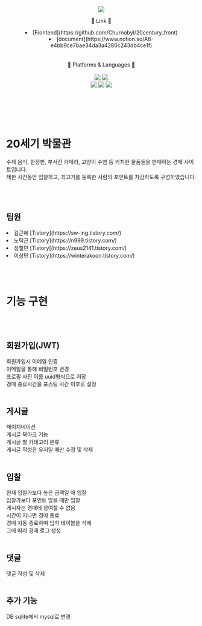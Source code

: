 <div align="center">
<img src="https://capsule-render.vercel.app/api?type=waving&color=FBB1A1&height=200&section=header&text=%2020th%20Century%20Museum%20&fontSize=80&fontColor=ffffff"/>


💌 Link 💌</br>
<li>[Frontend](https://github.com/Churnobyl/20century_front)  </br>
<li>[document](https://www.notion.so/A6-e4bb9ce7bae34da3a4280c243db4ce1f)  </br>
</br>
</br>
📝 Platforms & Languages 📝</br>
  </br>
<img src="https://img.shields.io/badge/Python-3776AB?style=flat-square&logo=python&logoColor=ffffff"/>  <img src="https://img.shields.io/badge/Django-092E20?style=flat-square&logo=Django&logoColor=ffffff"/></br>
<img src="https://img.shields.io/badge/HTML5-E34F26?style=flat-square&logo=html5&logoColor=ffffff"/>  <img src="https://img.shields.io/badge/JavaScript-F7DF1E?style=flat-square&logo=javascript&logoColor=ffffff"/>  <img src="https://img.shields.io/badge/CSS3-1572B6?style=flat-square&logo=css3&logoColor=ffffff"/>

</div>
</br></br></br></br></br>

# 20세기 박물관

수제 음식, 한정판, 부서진 카메라, 고양이 수염 등 키치한 물품들을 판매하는 경매 사이트입니다. </br>
제한 시간동안 입찰하고, 최고가를 등록한 사람의 포인트를 차감하도록 구성하였습니다.
</br></br></br></br>

## 팀원
  <li> 김근혜 [Tistory](https://sw-ing.tistory.com/)
  <li> 노탁근 [Tistory](https://n999.tistory.com/)
  <li> 성철민 [Tistory[(https://zeus2141.tistory.com/)
  <li> 이상민 [Tistory](https://winterakoon.tistory.com/)
</br></br></br></br>

# 기능 구현
</br></br>
## 회원가입(JWT)
회원가입시 이메일 인증</br>
이메일을 통해 비밀번호 변경</br>
프로필 사진 이름 uuid형식으로 저장</br>
경매 종료시간을 포스팅 시간 이후로 설정</br>
</br>
## 게시글
페이지네이션</br>
게시글 북마크 기능</br>
게시글 별 카테고리 분류</br>
게시글 작성한 유저일 때만 수정 및 삭제</br>
</br>
## 입찰
현재 입찰가보다 높은 금액일 때 입찰</br>
입찰가보다 포인트 많을 때만 입찰</br>
게시자는 경매에 참여할 수 없음</br>
시간이 지나면 경매 종료</br>
경매 자동 종료하며 입착 테이블을 삭제</br>
그에 따라 경매 로그 생성</br>
</br>

## 댓글
댓글 작성 및 삭제</br>
</br>

## 추가 기능
DB sqlite에서 mysql로 변경</br>
